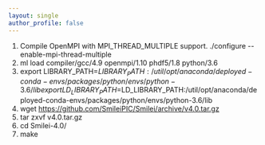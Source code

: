 ```yaml
---
layout: single
author_profile: false
---
```


1. Compile OpenMPI with MPI_THREAD_MULTIPLE support. ./configure \-\-enable-mpi-thread-multiple
1. ml load compiler/gcc/4.9 openmpi/1.10 phdf5/1.8 python/3.6
1. export LIBRARY_PATH=$LIBRARY_PATH:/util/opt/anaconda/deployed-conda-envs/packages/python/envs/python-3.6/lib  
export LD_LIBRARY_PATH=$LD_LIBRARY_PATH:/util/opt/anaconda/deployed-conda-envs/packages/python/envs/python-3.6/lib
1. wget https://github.com/SmileiPIC/Smilei/archive/v4.0.tar.gz
1. tar zxvf v4.0.tar.gz
1. cd Smilei-4.0/
1. make
